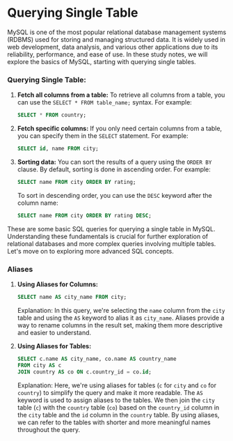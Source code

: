 # Querying Single Table

MySQL is one of the most popular relational database management systems (RDBMS) used for storing and managing structured data. It is widely used in web development, data analysis, and various other applications due to its reliability, performance, and ease of use. In these study notes, we will explore the basics of MySQL, starting with querying single tables.

### **Querying Single Table:**

1.  **Fetch all columns from a table:** To retrieve all columns from a table, you can use the `SELECT * FROM table_name;` syntax. For example:

    ```sql
    SELECT * FROM country;
    ```
2.  **Fetch specific columns:** If you only need certain columns from a table, you can specify them in the `SELECT` statement. For example:

    ```sql
    SELECT id, name FROM city;
    ```
3.  **Sorting data:** You can sort the results of a query using the `ORDER BY` clause. By default, sorting is done in ascending order. For example:

    ```sql
    SELECT name FROM city ORDER BY rating;
    ```

    To sort in descending order, you can use the `DESC` keyword after the column name:

    ```sql
    SELECT name FROM city ORDER BY rating DESC;
    ```

These are some basic SQL queries for querying a single table in MySQL. Understanding these fundamentals is crucial for further exploration of relational databases and more complex queries involving multiple tables. Let's move on to exploring more advanced SQL concepts.

### Aliases

1.  **Using Aliases for Columns:**

    ```sql
    SELECT name AS city_name FROM city;
    ```

    Explanation: In this query, we're selecting the `name` column from the `city` table and using the `AS` keyword to alias it as `city_name`. Aliases provide a way to rename columns in the result set, making them more descriptive and easier to understand.
2.  **Using Aliases for Tables:**

    ```sql
    SELECT c.name AS city_name, co.name AS country_name
    FROM city AS c
    JOIN country AS co ON c.country_id = co.id;
    ```

    Explanation: Here, we're using aliases for tables (`c` for `city` and `co` for `country`) to simplify the query and make it more readable. The `AS` keyword is used to assign aliases to the tables. We then join the `city` table (`c`) with the `country` table (`co`) based on the `country_id` column in the `city` table and the `id` column in the `country` table. By using aliases, we can refer to the tables with shorter and more meaningful names throughout the query.

